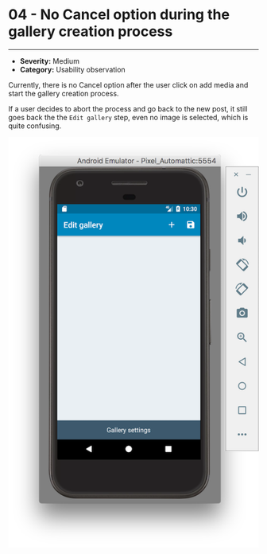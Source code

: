 # 04 - No Cancel option during the gallery creation process
----
- **Severity:** Medium
- **Category:** Usability observation

Currently, there is no Cancel option after the user click on add media and start the gallery creation process.

If a user decides to abort the process and go back to the new post, it still goes back the the `Edit gallery` step, even no image is selected, which is quite confusing.

![](/assets/nocancel.png)


